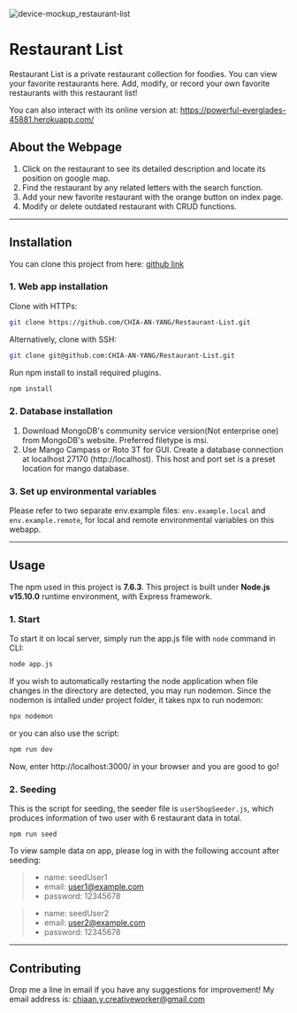 ![device-mockup_restaurant-list](https://user-images.githubusercontent.com/71560280/163438174-136bbbe4-d65f-49aa-96a4-7aedefbed7a7.png)

# Restaurant List

Restaurant List is a private restaurant collection for foodies. You can view your favorite restaurants here. Add, modify, or record your own favorite restaurants with this restaurant list!

You can also interact with its online version at: https://powerful-everglades-45881.herokuapp.com/ 

## About the Webpage
1. Click on the restaurant to see its detailed description and locate its position on google map.
2. Find the restaurant by any related letters with the search function. 
3. Add your new favorite restaurant with the orange button on index page. 
4. Modify or delete outdated restaurant with CRUD functions.

---

## Installation

You can clone this project from here: [github link](https://github.com/CHIA-AN-YANG/Restaurant-List.git)
### 1. Web app installation
Clone with HTTPs:

```bash
git clone https://github.com/CHIA-AN-YANG/Restaurant-List.git
```
Alternatively, clone with SSH:
```bash
git clone git@github.com:CHIA-AN-YANG/Restaurant-List.git
```
Run npm install to install required plugins.

```bash
npm install
```
### 2. Database installation
1. Download MongoDB's community service version(Not enterprise one) from MongoDB's website. Preferred filetype is msi.
2. Use Mango Campass or Roto 3T for GUI. Create a database connection at localhost 27170 (http://localhost). This host and port set is a preset location for mango database.

### 3. Set up environmental variables
Please refer to two separate env.example files: `env.example.local` and `env.example.remote`, for local and remote environmental variables on this webapp.

---

## Usage
The npm used in this project is **7.6.3**. This project is built under **Node.js v15.10.0** runtime environment, with Express framework.

### 1. Start
To start it on local server, simply run the app.js file with `node` command in CLI:

```bash
node app.js
```
If you wish to automatically restarting the node application when file changes in the directory are detected, you may run nodemon.
Since the nodemon is intalled under project folder, it takes npx to run nodemon:

```bash
npx nodemon
```
or you can also use the script:
```bash
npm run dev
```
Now, enter http://localhost:3000/ in your browser and you are good to go!

### 2. Seeding
This is the script for seeding, the seeder file is `userShopSeeder.js`, 
which produces information of two user with 6 restaurant data in total.
```
npm run seed
```
To view sample data on app, please log in with the following account after seeding:

> - name:      seedUser1
> - email:     user1@example.com
> - password:  12345678

> - name:      seedUser2
> - email:     user2@example.com
> - password:  12345678

---

## Contributing
Drop me a line in email if you have any suggestions for improvement! My email address is: chiaan.y.creativeworker@gmail.com
